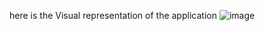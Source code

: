 here is the Visual representation of the application
![image](https://github.com/user-attachments/assets/ee297c3a-9e06-431e-9e21-e112f9d96b16)
